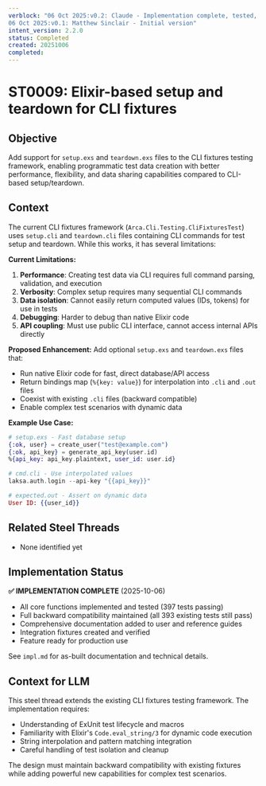 ```yaml
---
verblock: "06 Oct 2025:v0.2: Claude - Implementation complete, tested, and documented
06 Oct 2025:v0.1: Matthew Sinclair - Initial version"
intent_version: 2.2.0
status: Completed
created: 20251006
completed:
---
```

# ST0009: Elixir-based setup and teardown for CLI fixtures

## Objective

Add support for `setup.exs` and `teardown.exs` files to the CLI fixtures testing framework, enabling programmatic test data creation with better performance, flexibility, and data sharing capabilities compared to CLI-based setup/teardown.

## Context

The current CLI fixtures framework (`Arca.Cli.Testing.CliFixturesTest`) uses `setup.cli` and `teardown.cli` files containing CLI commands for test setup and teardown. While this works, it has several limitations:

**Current Limitations:**

1. **Performance**: Creating test data via CLI requires full command parsing, validation, and execution
2. **Verbosity**: Complex setup requires many sequential CLI commands
3. **Data isolation**: Cannot easily return computed values (IDs, tokens) for use in tests
4. **Debugging**: Harder to debug than native Elixir code
5. **API coupling**: Must use public CLI interface, cannot access internal APIs directly

**Proposed Enhancement:**
Add optional `setup.exs` and `teardown.exs` files that:

- Run native Elixir code for fast, direct database/API access
- Return bindings map (`%{key: value}`) for interpolation into `.cli` and `.out` files
- Coexist with existing `.cli` files (backward compatible)
- Enable complex test scenarios with dynamic data

**Example Use Case:**

```elixir
# setup.exs - Fast database setup
{:ok, user} = create_user("test@example.com")
{:ok, api_key} = generate_api_key(user.id)
%{api_key: api_key.plaintext, user_id: user.id}

# cmd.cli - Use interpolated values
laksa.auth.login --api-key "{{api_key}}"

# expected.out - Assert on dynamic data
User ID: {{user_id}}
```

## Related Steel Threads

- None identified yet

## Implementation Status

**✅ IMPLEMENTATION COMPLETE** (2025-10-06)

- All core functions implemented and tested (397 tests passing)
- Full backward compatibility maintained (all 393 existing tests still pass)
- Comprehensive documentation added to user and reference guides
- Integration fixtures created and verified
- Feature ready for production use

See `impl.md` for as-built documentation and technical details.

## Context for LLM

This steel thread extends the existing CLI fixtures testing framework. The implementation requires:

- Understanding of ExUnit test lifecycle and macros
- Familiarity with Elixir's `Code.eval_string/3` for dynamic code execution
- String interpolation and pattern matching integration
- Careful handling of test isolation and cleanup

The design must maintain backward compatibility with existing fixtures while adding powerful new capabilities for complex test scenarios.
